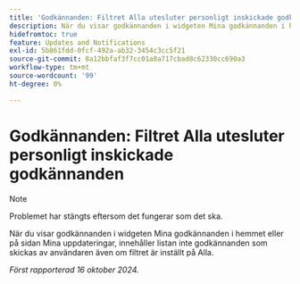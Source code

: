 ```yaml
---
title: 'Godkännanden: Filtret Alla utesluter personligt inskickade godkännanden'
description: När du visar godkännanden i widgeten Mina godkännanden i hemmet eller på sidan Mina uppdateringar, innehåller listan inte godkännanden som skickas av användaren även om filtret är inställt på Alla.
hidefromtoc: true
feature: Updates and Notifications
exl-id: 5b861fdd-0fcf-492a-ab32-3454c3cc5f21
source-git-commit: 8a12bbfaf3f7cc01a8a717cbad8c62330cc690a3
workflow-type: tm+mt
source-wordcount: '99'
ht-degree: 0%

---
```


# Godkännanden: Filtret Alla utesluter personligt inskickade godkännanden

>[!NOTE]
>
>Problemet har stängts eftersom det fungerar som det ska.

När du visar godkännanden i widgeten Mina godkännanden i hemmet eller på sidan Mina uppdateringar, innehåller listan inte godkännanden som skickas av användaren även om filtret är inställt på Alla.

_Först rapporterad 16 oktober 2024._
